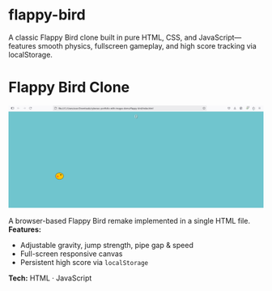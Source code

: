 # flappy-bird
A classic Flappy Bird clone built in pure HTML, CSS, and JavaScript—features smooth physics, fullscreen gameplay, and high score tracking via localStorage.

# Flappy Bird Clone

![Flappy Bird Demo](/images/flappy-bird-demo.png)

A browser-based Flappy Bird remake implemented in a single HTML file.  
**Features:**  
- Adjustable gravity, jump strength, pipe gap & speed  
- Full-screen responsive canvas  
- Persistent high score via `localStorage`  

**Tech:** HTML · JavaScript  

